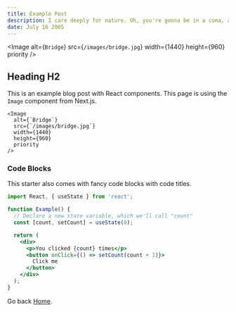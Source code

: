 ```yaml
---
title: Example Post
description: I care deeply for nature. Oh, you're gonna be in a coma, all right. He'll want to use your yacht, and I don't want this thing smelling like fish. Get me a vodka rocks. And a piece of toast. No! I was ashamed to be SEEN with you. I like being with you.
date: July 16 2005 
---
```


<Image
  alt={`Bridge`}
  src={`/images/bridge.jpg`}
  width={1440}
  height={960}
  priority
/>

## Heading H2

This is an example blog post with React components. This page is using the `Image` component from Next.js.

```jsx:example-post.mdx
<Image
  alt={`Bridge`}
  src={`/images/bridge.jpg`}
  width={1440}
  height={960}
  priority
/>
```

### Code Blocks

This starter also comes with fancy code blocks with code titles.

```jsx:example.jsx
import React, { useState } from 'react';

function Example() {
  // Declare a new state variable, which we'll call "count"
  const [count, setCount] = useState(0);

  return (
    <div>
      <p>You clicked {count} times</p>
      <button onClick={() => setCount(count + 1)}>
        Click me
      </button>
    </div>
  );
}
```

Go back [Home](/).
